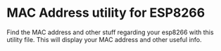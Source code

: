 # MAC Address utility for ESP8266
Find the MAC address and other stuff regarding your esp8266 with this utility file. This will display your MAC address and other useful info.
